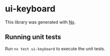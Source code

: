 # ui-keyboard

This library was generated with [Nx](https://nx.dev).

## Running unit tests

Run `nx test ui-keyboard` to execute the unit tests.
